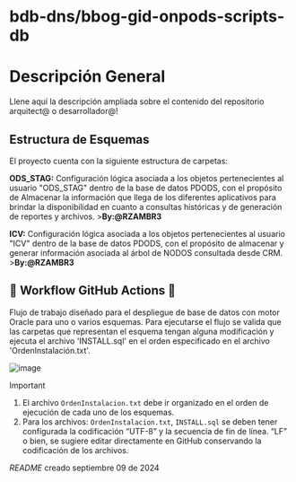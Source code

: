 # bdb-dns/bbog-gid-onpods-scripts-db

# Descripción General
Llene aquí la descripción ampliada sobre el contenido del repositorio 
arquitect@ o desarrollador@!

## Estructura de Esquemas 
El proyecto cuenta con la siguiente estructura de carpetas:  

**ODS_STAG:** Configuración lógica asociada a los objetos pertenecientes al usuario "ODS_STAG" dentro de la base de datos PDODS, con el propósito de Almacenar la información que llega de los diferentes aplicativos para brindar la disponibilidad 
en cuanto a consultas históricas y de generación de reportes y archivos. >**By:@RZAMBR3**

**ICV:** Configuración lógica asociada a los objetos pertenecientes al usuario "ICV" dentro de la base de datos PDODS, con el propósito de almacenar y generar información asociada al árbol de NODOS consultada desde CRM. >**By:@RZAMBR3**

## :rocket: Workflow GitHub Actions :rocket: 
Flujo de trabajo diseñado para el despliegue de base de datos con motor Oracle para uno o varios esquemas.
Para ejecutarse el flujo se valida que las carpetas que representan el esquema tengan alguna modificación y ejecuta el archivo 'INSTALL.sql' en el orden especificado en el archivo 'OrdenInstalación.txt'.

![image](https://github.com/user-attachments/assets/d92115a3-14b5-4a9b-8f30-ffd59f0f8c5a)

> [!IMPORTANT]
> 1. El archivo `OrdenInstalacion.txt` debe ir organizado en el orden de ejecución de cada uno de los esquemas.
> 2. Para los archivos: `OrdenInstalacion.txt`, `INSTALL.sql` se deben tener configurada la codificación “UTF-8” y la secuencia de fin de línea. “LF” o bien, se sugiere editar directamente en GitHub conservando la codificación de los archivos.

  
  *README* creado septiembre 09 de 2024
